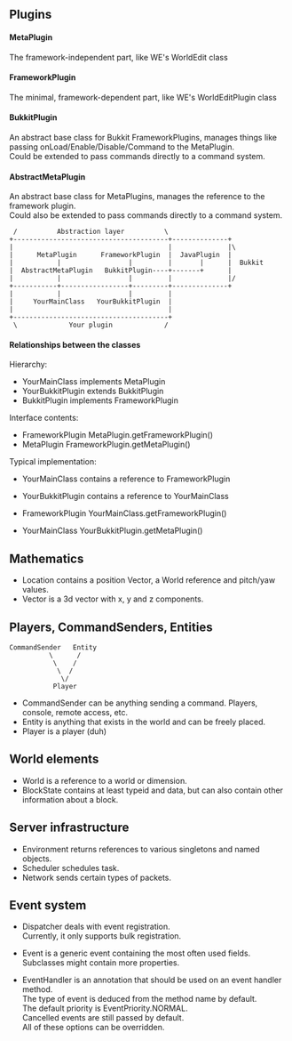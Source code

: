 Plugins
-------

#### MetaPlugin
The framework-independent part, like WE's WorldEdit class

#### FrameworkPlugin
The minimal, framework-dependent part, like WE's WorldEditPlugin class

#### BukkitPlugin
An abstract base class for Bukkit FrameworkPlugins, manages things like
passing onLoad/Enable/Disable/Command to the MetaPlugin.  
Could be extended to pass commands directly to a command system.

#### AbstractMetaPlugin
An abstract base class for MetaPlugins, manages the reference to the framework
plugin.  
Could also be extended to pass commands directly to a command system.

	 /          Abstraction layer          \
	+---------------------------------------+--------------+
	|                                       |              |\
	|      MetaPlugin      FrameworkPlugin  |  JavaPlugin  |
	|           |                 |         |       |      |  Bukkit
	|  AbstractMetaPlugin   BukkitPlugin----+-------+      |
	|           |                 |         |              |/
	+-----------+-----------------+---------+--------------+
	|           |                 |         |
	|     YourMainClass   YourBukkitPlugin  |
	|                                       |
	+---------------------------------------+
	 \             Your plugin             /

#### Relationships between the classes
Hierarchy:

* YourMainClass implements MetaPlugin
* YourBukkitPlugin extends BukkitPlugin
* BukkitPlugin implements FrameworkPlugin


Interface contents:

* FrameworkPlugin MetaPlugin.getFrameworkPlugin()
* MetaPlugin FrameworkPlugin.getMetaPlugin()


Typical implementation:

* YourMainClass contains a reference to FrameworkPlugin
* YourBukkitPlugin contains a reference to YourMainClass

* FrameworkPlugin YourMainClass.getFrameworkPlugin()
* YourMainClass YourBukkitPlugin.getMetaPlugin()


Mathematics
-----------

* Location contains a position Vector, a World reference and pitch/yaw values.
* Vector is a 3d vector with x, y and z components.


Players, CommandSenders, Entities
---------------------------------

	CommandSender   Entity
	          \      /
	           \    /
	            \  /
	             \/
	           Player


* CommandSender can be anything sending a command. Players, console, remote access, etc.
* Entity is anything that exists in the world and can be freely placed.
* Player is a player (duh)


World elements
--------------

* World is a reference to a world or dimension.
* BlockState contains at least typeid and data, but can also contain other information about a block.


Server infrastructure
---------------------

* Environment returns references to various singletons and named objects.
* Scheduler schedules task.
* Network sends certain types of packets.


Event system
------------

* Dispatcher deals with event registration.  
  Currently, it only supports bulk registration.

* Event is a generic event containing the most often used fields.  
  Subclasses might contain more properties.

* EventHandler is an annotation that should be used on an event handler method.  
  The type of event is deduced from the method name by default.  
  The default priority is EventPriority.NORMAL.  
  Cancelled events are still passed by default.  
  All of these options can be overridden.

